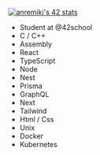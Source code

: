 [![anremiki's 42 stats](https://badge42.vercel.app/api/v2/stats/cl180lomu006009mcp03u1zev?cursusId=21)](https://github.com/JaeSeoKim/badge42)

- Student at @42school
- C / C++
- Assembly
- React
- TypeScript
- Node
- Nest
- Prisma
- GraphQL
- Next
- Tailwind
- Html / Css
- Unix
- Docker
- Kubernetes
